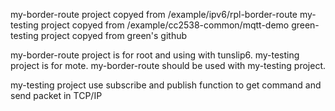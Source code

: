my-border-route project copyed from /example/ipv6/rpl-border-route
my-testing project copyed from /example/cc2538-common/mqtt-demo
green-testing project copyed from green's github

my-border-route project is for root and using with tunslip6.
my-testing project is for mote.
my-border-route should be used with my-testing project.

my-testing project use subscribe and publish function to get command and send packet in TCP/IP

